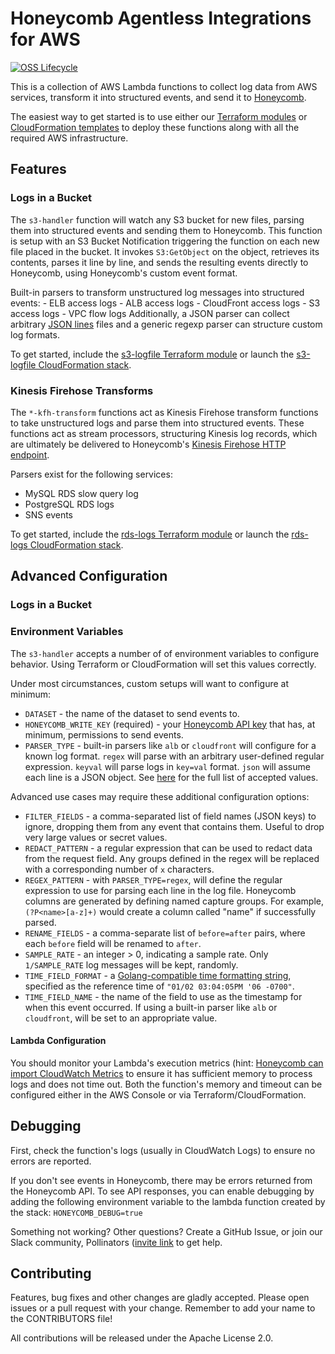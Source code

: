# Honeycomb Agentless Integrations for AWS

[![OSS Lifecycle](https://img.shields.io/osslifecycle/honeycombio/agentless-integrations-for-aws?color=success)](https://github.com/honeycombio/home/blob/main/honeycomb-oss-lifecycle-and-practices.md)

This is a collection of AWS Lambda functions to collect log data from AWS services, transform it into structured events, and send it to [Honeycomb](https://honeycomb.io).

The easiest way to get started is to use either our [Terraform modules](https://github.com/honeycombio/terraform-aws-integrations) or [CloudFormation templates](https://github.com/honeycombio/cloudformation-integrations) to deploy these functions along with all the required AWS infrastructure.

## Features

### Logs in a Bucket

The `s3-handler` function will watch any S3 bucket for new files, parsing them into structured events and sending them to Honeycomb.
This function is setup with an S3 Bucket Notification triggering the function on each new file placed in the bucket.
It invokes `S3:GetObject` on the object, retrieves its contents, parses it line by line, and sends the resulting events directly to Honeycomb, using Honeycomb's custom event format.

Built-in parsers to transform unstructured log messages into structured events:
    - ELB access logs
    - ALB access logs
    - CloudFront access logs
    - S3 access logs
    - VPC flow logs
Additionally, a JSON parser can collect arbitrary [JSON lines](https://jsonlines.org) files and a generic regexp parser can structure custom log formats.

To get started, include the [s3-logfile Terraform module](https://registry.terraform.io/modules/honeycombio/integrations/aws/latest/submodules/s3-logfile) or launch the [s3-logfile CloudFormation stack](https://github.com/honeycombio/cloudformation-integrations#logs-from-a-s3-bucket).

### Kinesis Firehose Transforms

The `*-kfh-transform` functions act as Kinesis Firehose transform functions to take unstructured logs and parse them into structured events.
These functions act as stream processors, structuring Kinesis log records, which are ultimately be delivered to Honeycomb's [Kinesis Firehose HTTP endpoint](https://docs.honeycomb.io/getting-data-in/aws/how-aws-integrations-work/#how-aws-cloudwatch-logs-integrations-work).

Parsers exist for the following services:
- MySQL RDS slow query log
- PostgreSQL RDS logs
- SNS events

To get started, include the [rds-logs Terraform module](https://registry.terraform.io/modules/honeycombio/integrations/aws/latest/submodules/rds-logs) or launch the [rds-logs CloudFormation stack](https://github.com/honeycombio/cloudformation-integrations/blob/main/README.md#rds-cloudwatch-logs).
## Advanced Configuration

### Logs in a Bucket

### Environment Variables

The `s3-handler` accepts a number of of environment variables to configure behavior. Using Terraform or CloudFormation will set this values correctly.

Under most circumstances, custom setups will want to configure at minimum:

- `DATASET` - the name of the dataset to send events to.
- `HONEYCOMB_WRITE_KEY` (required) - your [Honeycomb API key](https://docs.honeycomb.io/getting-data-in/api-keys/) that has, at minimum, permissions to send events.
- `PARSER_TYPE` - built-in parsers like `alb` or `cloudfront` will configure for a known log format. `regex` will parse with an arbitrary user-defined regular expression. `keyval` will parse logs in `key=val` format. `json` will assume each line is a JSON object. See [here](https://github.com/honeycombio/agentless-integrations-for-aws/blob/main/common/common.go#L131-L157) for the full list of accepted values.

Advanced use cases may require these additional configuration options:

- `FILTER_FIELDS` - a comma-separated list of field names (JSON keys) to ignore, dropping them from any event that contains them. Useful to drop very large values or secret values.
- `REDACT_PATTERN` - a regular expression that can be used to redact data from the request field. Any groups defined in the regex will be replaced with a corresponding number of `x` characters.
- `REGEX_PATTERN` - with `PARSER_TYPE=regex`, will define the regular expression to use for parsing each line in the log file. Honeycomb columns are generated by defining named capture groups. For example, `(?P<name>[a-z]+)` would create a column called "name" if successfully parsed.
- `RENAME_FIELDS` - a comma-separate list of `before=after` pairs, where each `before` field will be renamed to `after`.
- `SAMPLE_RATE` - an integer > 0, indicating a sample rate. Only `1/SAMPLE_RATE` log messages will be kept, randomly.
- `TIME_FIELD_FORMAT` - a [Golang-compatible time formatting string](https://pkg.go.dev/time#Time.Format), specified as the reference time of `"01/02 03:04:05PM '06 -0700"`.
- `TIME_FIELD_NAME` - the name of the field to use as the timestamp for when this event occurred. If using a built-in parser like `alb` or `cloudfront`, will be set to an appropriate value.

#### Lambda Configuration

You should monitor your Lambda's execution metrics (hint: [Honeycomb can import CloudWatch Metrics](https://docs.honeycomb.io/getting-data-in/aws/how-aws-integrations-work/#metrics-via-aws-cloudwatch-metrics) to ensure it has sufficient memory to process logs and does not time out. Both the function's memory and timeout can be configured either in the AWS Console or via Terraform/CloudFormation.

## Debugging

First, check the function's logs (usually in CloudWatch Logs) to ensure no errors are reported.

If you don't see events in Honeycomb, there may be errors returned from the Honeycomb API. To see API responses, you can enable debugging
by adding the following environment variable to the lambda function created by the stack: `HONEYCOMB_DEBUG=true`

Something not working? Other questions? Create a GitHub Issue, or join our Slack community, Pollinators ([invite link](https://join.slack.com/t/honeycombpollinators/shared_invite/zt-xqexg936-dckd0l29wdE3WLmUs8Qvpg) to get help.

## Contributing

Features, bug fixes and other changes are gladly accepted.
Please open issues or a pull request with your change.
Remember to add your name to the CONTRIBUTORS file!

All contributions will be released under the Apache License 2.0.
